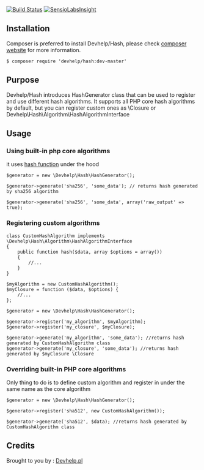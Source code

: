 [![Build Status](https://travis-ci.org/devhelp/hash.png)](https://travis-ci.org/devhelp/hash) [![SensioLabsInsight](https://insight.sensiolabs.com/projects/a7da6b8c-995f-4f22-94c5-1212c73676b9/mini.png)](https://insight.sensiolabs.com/projects/a7da6b8c-995f-4f22-94c5-1212c73676b9)

## Installation

Composer is preferred to install Devhelp/Hash, please check [composer website](http://getcomposer.org) for more information.

```
$ composer require 'devhelp/hash:dev-master'
```

## Purpose

Devhelp/Hash introduces HashGenerator class that can be used to register and use different hash algorithms. It supports
all PHP core hash algorithms by default, but you can register custom ones as \Closure or Devhelp\Hash\Algorithm\HashAlgorithmInterface

## Usage

### Using built-in php core algorithms

it uses [hash function](http://www.php.net/manual/en/function.hash.php) under the hood

```
$generator = new \Devhelp\Hash\HashGenerator();

$generator->generate('sha256', 'some_data'); // returns hash generated by sha256 algorithm

$generator->generate('sha256', 'some_data', array('raw_output' => true);

```

### Registering custom algorithms

```
class CustomHashAlgorithm implements \Devhelp\Hash\Algorithm\HashAlgorithmInterface
{
    public function hash($data, array $options = array())
    {
        //...
    }
}

$myAlgorithm = new CustomHashAlgorithm();
$myClosure = function ($data, $options) {
    //...
};

$generator = new \Devhelp\Hash\HashGenerator();

$generator->register('my_algorithm', $myAlgorithm);
$generator->register('my_closure', $myClosure);

$generator->generate('my_algorithm', 'some_data'); //returns hash generated by CustomHashAlgorithm class
$generator->generate('my_closure', 'some_data'); //returns hash generated by $myClosure \Closure
```

### Overriding built-in PHP core algorithms

Only thing to do is to define custom algorithm and register in under the same name as the core algorithm

```
$generator = new \Devhelp\Hash\HashGenerator();

$generator->register('sha512', new CustomHashAlgorithm());

$generator->generate('sha512', $data); //returns hash generated by CustomHashAlgorithm class
```

## Credits

Brought to you by : [Devhelp.pl](http://devhelp.pl)